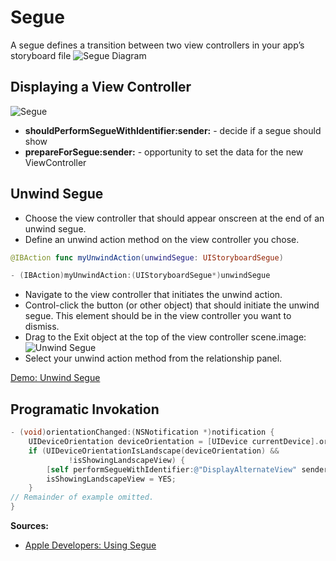 # Segue
A segue defines a transition between two view controllers in your app’s storyboard file
![Segue Diagram](https://developer.apple.com/library/prerelease/ios/featuredarticles/ViewControllerPGforiPhoneOS/Art/segue_defined_2x.png)

## Displaying a View Controller
![Segue](https://developer.apple.com/library/prerelease/ios/featuredarticles/ViewControllerPGforiPhoneOS/Art/VCPG_displaying-view-controller-using-segue_9-4_2x.png)
* **shouldPerformSegueWithIdentifier:sender:** - decide if a segue should show
* **prepareForSegue:sender:** - opportunity to set the data for the new ViewController

## Unwind Segue
* Choose the view controller that should appear onscreen at the end of an unwind segue.
* Define an unwind action method on the view controller you chose.
```swift
@IBAction func myUnwindAction(unwindSegue: UIStoryboardSegue)
```
```objectivec
- (IBAction)myUnwindAction:(UIStoryboardSegue*)unwindSegue
```
* Navigate to the view controller that initiates the unwind action.
* Control-click the button (or other object) that should initiate the unwind segue. This element should be in the view controller you want to dismiss.
* Drag to the Exit object at the top of the view controller scene.image: 
![Unwind Segue](https://developer.apple.com/library/prerelease/ios/featuredarticles/ViewControllerPGforiPhoneOS/Art/segue_unwind_linking_2x.png)
* Select your unwind action method from the relationship panel.

[Demo: Unwind Segue](/SwiftProjects/SegueDemo)

## Programatic Invokation
```objectivec
- (void)orientationChanged:(NSNotification *)notification {
    UIDeviceOrientation deviceOrientation = [UIDevice currentDevice].orientation;
    if (UIDeviceOrientationIsLandscape(deviceOrientation) &&
             !isShowingLandscapeView) {
        [self performSegueWithIdentifier:@"DisplayAlternateView" sender:self];
        isShowingLandscapeView = YES;
    }
// Remainder of example omitted.
}
```

**Sources:**
* [Apple Developers: Using Segue](https://developer.apple.com/library/prerelease/ios/featuredarticles/ViewControllerPGforiPhoneOS/UsingSegues.html)
